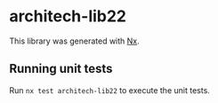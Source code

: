 # architech-lib22

This library was generated with [Nx](https://nx.dev).

## Running unit tests

Run `nx test architech-lib22` to execute the unit tests.
